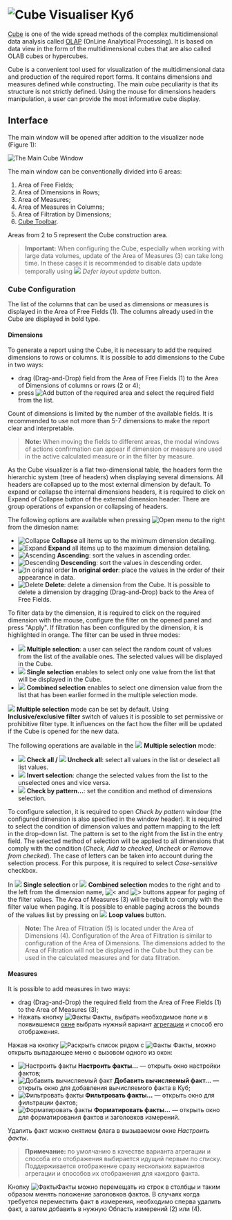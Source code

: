 # ![Cube Visualiser](../../images/icons/view_types/cube_default.svg) Куб

[Cube](https://wiki.loginom.ru/articles/cube.html) is one of the wide spread methods of the complex multidimensional data analysis called [OLAP](https://wiki.loginom.ru/articles/online-analytical-processing.html) (OnLine Analytical Processing). It is based on data view in the form of the multidimensional cubes that are also called OLAB cubes or hypercubes.

Cube is a convenient tool used for visualization of the multidimensional data and production of the required report forms. It contains dimensions and measures defined while constructing. The main cube peculiarity is that its structure is not strictly defined. Using the mouse for dimensions headers manipulation, a user can provide the most informative cube display.

## Interface

The main window will be opened after addition to the visualizer node (Figure 1):

![The Main Cube Window](./cube-main-window.png)

The main window can be conventionally divided into 6 areas:

1. Area of Free Fields;
2. Area of Dimensions in Rows;
3. Area of Measures;
4. Area of Measures in Columns;
5. Area of Filtration by Dimensions;
6. [Cube Toolbar](./toolbar.md).

Areas from 2 to 5 represent the Cube construction area.

> **Important:** When configuring the Cube, especially when working with large data volumes, update of the Area of Measures (3) can take long time. In these cases it is recommended to disable data update temporally using ![ ](../../images/icons/toolbar-controls/locked_default.svg) *Defer layout update* button.

### Cube Configuration

The list of the columns that can be used as dimensions or measures is displayed in the Area of Free Fields (1). The columns already used in the Cube are displayed in bold type.

#### Dimensions

To generate a report using the Cube, it is necessary to add the required dimensions to rows or columns. It is possible to add dimensions to the Cube in two ways:

* drag (Drag-and-Drop) field from the Area of Free Fields (1) to the Area of Dimensions of columns or rows (2 or 4);
* press ![Add](../../images/icons/toolbar-controls/plus-native_default.svg) button of the required area and select the required field from the list.

Count of dimensions is limited by the number of the available fields. It is recommended to use not more than 5-7 dimensions to make the report clear and interpretable.

> **Note:** When moving the fields to different areas, the modal windows of actions confirmation can appear if dimension or measure are used in the active calculated measure or in the filter by measure.

As the Cube visualizer is a flat two-dimensional table, the headers form the hierarchic system (tree of headers) when displaying several dimensions. All headers are collapsed up to the most external dimension by default. To expand or collapse the internal dimensions headers, it is required to click on Expand of Collapse button of the external dimension header. There are group operations of expansion or collapsing of headers.

The following options are available when pressing ![Open menu](../../images/icons/toolbar-controls/down_default.svg) to the right from the dimesion name:

* ![Collapse](../../images/icons/toolbar-controls/collapce-all_default.svg) **Collapse**  all items up to the minimum dimension detailing.
* ![Expand](../../images/icons/toolbar-controls/open-all_default.svg) **Expand** all items up to the maximum dimension detailing.
* ![Ascending](../../images/icons/toolbar-controls/low-to-hight_default.svg) **Ascending**: sort the values in ascending order.
* ![Descending](../../images/icons/toolbar-controls/hight-to-low_default.svg) **Descending**: sort the values in descending order.
* ![In original order](../../images/icons/blank.svg) **In original order**: place the values in the order of their appearance in data.
* ![Delete](../../images/icons/toolbar-controls/delete_default.svg) **Delete**: delete a dimension from the Cube. It is possible to delete a dimension by dragging (Drag-and-Drop) back to the Area of Free Fields.

To filter data by the dimension, it is required to click on the required dimension with the mouse, configure the filter on the opened panel and press "Apply". If filtration has been configured by the dimension, it is highlighted in orange. The filter can be used in three modes:

* ![ ](../../images/icons/toolbar-controls/icon-200_default.svg) **Multiple selection**: a user can select the random count of values from the list of the available ones. The selected values will be displayed in the Cube.
* ![ ](../../images/icons/toolbar-controls/icon-201_default.svg)
   **Single selection** enables to select only one value from the list that will be displayed in the Cube.
* ![ ](../../images/icons/toolbar-controls/icon-202_default.svg) **Combined selection** enables to select one dimension value from the list that has been earlier formed in the multiple selection mode.

![ ](../../images/icons/toolbar-controls/icon-200_default.svg) **Multiple selection** mode can be set by default. Using **Inclusive/exclusive filter** switch of values it is possible to set permissive or prohibitive filter type. It influences on the fact how the filter will be updated if the Cube is opened for the new data.

The following operations are available in the ![ ](../../images/icons/toolbar-controls/icon-200_default.svg) **Multiple selection** mode:

* ![ ](../../images/icons/toolbar-controls/visible_default.svg) **Check all / ![ ](../../images/icons/toolbar-controls/invisible_default.svg) Uncheck all**: select all values in the list or deselect all list values.
* ![ ](../../images/icons/toolbar-controls/invert-eye_default.svg) **Invert selection**: change the selected values from the list to the unselected ones and vice versa.
* ![ ](../../images/icons/toolbar-controls/eye-filter_default.svg) **Check by pattern...**: set the condition and method of dimensions selection.

To configure selection, it is required to open *Check by pattern* window (the configured dimension is also specified in the window header). It is required to select the condition of dimension values and pattern mapping to the left in the drop-down list. The pattern is set to the right from the list in the entry field. The selected method of selection will be applied to all dimensions that comply with the condition (*Check, Add to checked, Uncheck* or *Remove from checked*). The case of letters can be taken into account during the selection process. For this purpose, it is required to select *Case-sensitive* checkbox.

In ![ ](../../images/icons/toolbar-controls/icon-201_default.svg)
**Single selection** or ![ ](../../images/icons/toolbar-controls/icon-202_default.svg) **Combined selection** modes to the right and to the left from the dimension name, ![<](../../images/icons/toolbar-controls/arrow-l_default.svg) and ![>](../../images/icons/toolbar-controls/arrow-r_default.svg) buttons appear for paging of the filter values. The Area of Measures (3) will be rebuilt to comply with the filter value when paging. It is possible to enable paging across the bounds of the values list by pressing on ![ ](../../images/icons/toolbar-controls/roll-over_default.svg) **Loop values** button.

> **Note:** The Area of Filtration (5) is located under the Area of Dimensions (4). Configuration of the Area of Filtration is similar to configuration of the Area of Dimensions. The dimensions added to the Area of Filtration will not be displayed in the Cube but they can be used in the calculated measures and for data filtration.

#### Measures

It is possible to add measures in two ways:

* drag (Drag-and-Drop) the required field from the Area of Free Fields (1) to the Area of Measures (3);
* Нажать кнопку ![Факты](../../images/icons/toolbar-controls/sum_default.svg) Факты, выбрать необходимое поле и в появившемся [окне](./addfact.md) выбрать нужный вариант [агрегации](../../processors/func/aggregation-functions.md) и способ его отображения.

Нажав на кнопку ![Раскрыть список](../../images/icons/toolbar-controls/down_default.svg) рядом с ![Факты](../../images/icons/toolbar-controls/sum_default.svg) Факты, можно открыть выпадающее меню с вызовом одного из окон:

* ![Настроить факты](../../images/icons/cube/cases/case-tune_default.svg) **Настроить факты…** — открыть окно настройки фактов;
* ![Добавить вычисляемый факт](../../images/icons/cube/cases/case-calc_default.svg) **Добавить вычисляемый факт…** — открыть окно для добавления вычисляемого факта в Куб;
* ![Фильтровать факты](../../images/icons/cube/cases/case-filter_default.svg) **Фильтровать факты…** — открыть окно для фильтрации фактов;
* ![Форматировать факты](../../images/icons/cube/cases/case-format_default.svg) **Форматировать факты…** — открыть окно для форматирования фактов и заголовков измерений.

Удалить факт можно снятием флага в вызываемом окне *Настроить факты*.

> **Примечание:** по умолчанию в качестве варианта агрегации и способа его отображения выбирается идущий первым по списку. Поддерживается отображение сразу нескольких вариантов агрегации и способов их отображения для каждого факта.

Кнопку ![Факты](../../images/icons/toolbar-controls/sum_default.svg)Факты можно перемещать из строк в столбцы и таким образом менять положение заголовков фактов. В случаях когда требуется переместить факт в измерения, необходимо сперва удалить факт, а затем добавить в нужную Область измерений (2) или (4).